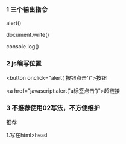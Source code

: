 ### 1 三个输出指令
alert()

document.write()

console.log()

### 2 js编写位置
<!-- js写在事件中 -->
  \<button onclick="alert('按钮点击')">按钮</button>

 <!-- js写在a标签 -->
  \<a href="javascript:alert('a标签点击')">超链接</a>

### 3 不推荐使用02写法，不方便维护
推荐

1.写在html>head <script>标签里

2.引入外部.js文件

### 4 基本语法
单行注释 //

多行注释 /*      */

1. 严格区分大小写

2. 每条语句以(;)结尾

3. js会会略多个空格和换行，利用空格和换行美化代码

### 5 常量和变量

#### 变量

//声明变量

var a;

> 变量的声明提前
>
> 	- 使用var 声明的变量，会在所有代码执行前被声明，但不会被赋值；
> 	- 但是如果声明变量是不适应var ,则声明不会被提前

```
如下：var a 提前，但赋值123则在log后执行<!--输出undefined--> 

console.log(a)

var a = 123;
```

```
如下：  报错 a is not defined

console.log(a)

a = 123
```

###### 函数声明提前

> - 使用函数声明function fun1(){}，他会在所有代码执行前被创建；
> - 使用var fun2 = function(){}，var fun2变量会提前声明，函数赋值未被提前

```
fun1()   <!--此处调用，会被执行，输出结果：fun1 -->

fun2()	<!--此处调用，变量fun2会被提前声明， 但函数未被赋值，输出结果：undefined-->

function fun1(){ <!-- 函数声明会被提前-->

​	console.log("fun1")

}

var fun2 = function(){  <!-- 函数声明不会被提前-->

​	console.log("fun2")

}
```



### 6 标识符

变量名，函数名，规则如下

​	1、标识符中包含字母，数字，_，$

​	2、标识符不能以数字开头

​	3、标识符不能是ES中的关键字或保留字

​	4、标识符都采用**驼峰**命名

**JS底层保存标识符实际上采用Unicode编码**

### 7 数据类型

**基本数据类型**

String 字符串

Number 数值

Boolean 布尔值

Null 空值

Underfined 未定义  (undefined 衍生自 null)

**引用数据类型**

Object 对象

##### 7.1 String

​	1.字符串需要引号引起来

​	2.使用单引号，双引号都可以，但必须成对，不能混合使用

双引号中 \ 转义   `\"` `\'` 

##### 7.2 Number

​	1.整数和浮点都是Numer

> typeof  变量   <!--检查类型-->  

> Number.MAX_VALUE	<!--js中Numbe最大值-->  
>
>            								 <!--数值超过最大值返回Infinity，认为是无穷大-->
>
> ​											  <!--typeof Infinity  返回Number-->

> Number.MIN_VALUE     <!--0以上的最小值 5e-304 -->

> NaN	<!--意为不是Number，如字符串使用运算-->
>
> ​			 <!--typeof NaN 返回 Number-->

整数基本精度可以保证

浮点运算对精度有要求的

0.1+0.2 != 0.3

##### 7.3 Boolean

> ture false

##### 7.4 Null

> null	专门表示为空的对象  <!--typeof null  返回 object-->

##### 7.5 Undifined

> undefined  声明了变量但未赋值时，值为undefined   <!--typeof undefined 返回 undefined-->

### 8 强制类型转换

##### 8.1 转化为字符串

###### 方法：*. toString();

使用方法：*.toString();

> *.toString()  <!--转化为string，不会影响原变量-->
>
> ​					 <!--null, undefined 没有toSting()-->

###### 函数String(*);

使用方法：String(*);

> String(*)	<!--结果同toString();-->
>
> ​					<!--null, undefined 会转化为 "null","undifined"字符串-->

##### 8.2 转化为数值

使用方法：Number(*);

> Number();	<!--1.纯数字的字符串转为数字；-->
>
>    					 <!-- 2.包含非数字的，则转化为NaN 如：123px结果为NaN-->
>
> ​						<!--3.字符串空或者空格，则转化为0-->
>
> ​						<!--4. ture 转化为1，false转化为0-->
>
> ​						<!--5.null 转化为0-->
>
> ​						<!--6.undefined 转化为NaN-->

**专门处理字符串转数字**

使用方法： parseInt(*);

> parseInt(*)	字符串转为整数
>
> ​					    <!--123px转化结果为 123    123.567 结果为 123   070 结果为 70-->

> parseFloat(*)   获取有效的小数
>
> ​						<!--123.456.789 结果为 123.456-->

对非 String 类型使用 parseInt(), parseFloat() 先转化为字符串然后再转化为数值

##### js 进制

> 16进制  0x 开头
>
> 8进制  0 开头
>
> 2进制  0b 开头，不是所有浏览器都支持

<u>问题： "070"  有些浏览器按10进制转为70,有些则按8进制转为56</u>

按10进制 写法 parseInt(*, 10);

##### 8.3 转化为布尔

使用方法：Boolean(*);

> Boolean()	<!--数字，非0和NaN 转为ture-->
>
> ​						<!--字符串，非空 转为ture-->
>
> ​						<!--对象 转为ture-->
>
> ​						<!--null, undefined 转为 false-->

### 9 运算符

typeof 是运算符，返回结果为类型字符串

##### 9.1 +运算符

1. 对非数字类型运算，先转为数字类型，在运算
2. 任何数字与 NaN 运算，结果都是NaN
3. 两个字符串加法运算，结果为拼接字符串
4. 任何类型与字符串相加，都转为字符串，然后拼接    <!--123 + "" 为 "123"--> 
5. 任何值做（-，*， /）运算时都会自动转为Number （<!--+）可能会拼串-->

> 1 + 2 + "3"  结果：33  
>
> "1" + 2 + 3  结果：123
>
> 2 * "8"  结果为 16

##### 9.2 一元运算符

隐式转换

\+   正号

\-   负号

> var a = true;
>
> a = - a;
>
> 返回值  Number类型的 -1，

> var a = "18";
>
> var a = + a;
>
> 返回值： 18 (Number)

> var  a = 1 + "2" + 3   
>
> 返回值： 123（String）

> var a = 1+ +"2" + 3
>
> 返回值： 6（Number）

对于非Number，先转换，然后运算。

##### 9.3 自增自减

++， --   <!--少数影响原变量的运算-->



 练习

```

var n1 = 10, n2 = 20;

var n = n1++;

console.log('n=' + n);

console.log('n1=' + n1);

<!-- n = 10, n1 = 11-->



n = ++n1;

console.log('n=' + n);

console.log('n1=' + n1);

<!--n = 12, n1 = 12-->



n = n2--;

console.log('n=' + n);

console.log('n2=' + n2);

<!-- n = 20, n2 = 19-->



n = --n2;

console.log('n=' + n);

console.log('n2=' + n2);

 <!--n = 18, n2 = 18-->
```

##### 9.4 逻辑运算符 

!, & , ||

**! boolean值取反**

> 隐式类型转换：为任意的数据类型做两次非运算，可将其转换为Boolean值
>
> JS中的&&是**短路运算符**，即发现第一个为false，第二个不执行

var a = 10;

a = !!10;

返回： true（boolean）

**&& 与运算**

找false

> 1.对于非boolean，先转化为boolean，然后再运算，并**返回原值**
>
> 2.与运算的两个值都为true，**返回第二个值**
>
>    第一个值为true，返回第二个值；第一个值为false，直接返回第一个值

true && true 返回 true

1 && 2 返回 2

2 && 1 返回 1

NaN && 0 返回 NaN

0 && NaN 返回 0

|| **或运算**

找true

> 第一个值为true，返回第一个值；第一个值为false，返回第二个值

##### 9.5 赋值运算符

=	右侧值赋值给左侧变量

+=	a +=  5  等价 a = a + 5;

-=

*=

/+

%=

##### 9.6 关系运算符

> 比较两个值的大小，返回boolean值
>
> 对于非数值比较时，先转换为数值
>
> **如果符号两侧都是字符串，不会将其转换为数字比较，而会比较字符串的unicode**，逐位比较
>
> 任何值和NaN做比较，都返回false
>
> **注意，比较两个字符串数字时，必须转型为数值 +"122"**

1 > true 返回false

1 >= true 返回true

1 >= "0" 返回 true

> 符号两侧都是字符串，则比较字符串unicode码

"1" < "5" 返回 true

"11" < "5" 返回 true 

"a" < "b"  返回 true  unicode比较，b>a

"abc" < "b" 返回 true

> 注意，比较两个字符串数字时，必须转型为数值

"1221323" > +"5" 转型为数值比较 

##### 9.7 相等运算符

1 ==	等于

> 如果类型不同，转化为相同类型

"1" == 1  返回true

true == "1" 返回true   true转为1，"1"转为1

true == "aaaa"  返回 false

**null == 0  返回false**

**undefined == null 返回true**

> NaN不和任何值相等，包括自己
>
> 判断是否NaN，方法  isNaN()

NaN == NaN 返回false

```
var a = NaN;

isNaN(a)  返回true
```

2 ===   !==  (全等/不全等)

> ===  判断是否全等，不做类型转换

##### 9.8 条件运算符

条件运算符也叫三元运算符

条件表达式 ? 语句1  :   语句2

先执行条件表达式，如果为true，执行语句1；

​                                    如果为false，执行语句2

输出两个数最大值

```
var max = a > b ? a : b 
```

输出三个值的最大值，不推荐

```
var max  = a > b ?( a > c ? a : c ) : ( b> c ? b : c)
```

##### 9.9 运算符的优先级

var a  = 1 || 2 && 3 	<!--返回：1	&& 优先级比|| 高-->

### 10 unicode编码

##### 10.1 输出unicode 

\u ****  16进制

##### 10.2 网页中输出

&# 十进制



